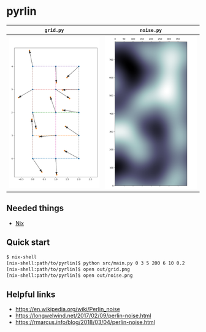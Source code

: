 # pyrlin

`grid.py`           | `noise.py`
:------------------:|:-------------------:
![](cover/grid.png) | ![](cover/noise.png)

Needed things
---
 * [Nix](https://nixos.org/nix/)

Quick start
---
```
$ nix-shell
[nix-shell:path/to/pyrlin]$ python src/main.py 0 3 5 200 6 10 0.2
[nix-shell:path/to/pyrlin]$ open out/grid.png
[nix-shell:path/to/pyrlin]$ open out/noise.png
```

Helpful links
---
* https://en.wikipedia.org/wiki/Perlin_noise
* https://longwelwind.net/2017/02/09/perlin-noise.html
* https://rmarcus.info/blog/2018/03/04/perlin-noise.html

